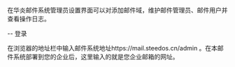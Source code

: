 在华炎邮件系统管理员设置界面可以对添加邮件域，维护邮件管理员、邮件用户并查看操作日志。

-- 登录

在浏览器的地址栏中输入邮件系统地址https://mail.steedos.cn/admin 。在本邮件系统部署到您的企业后，这里输入的就是您企业邮箱的网址。
